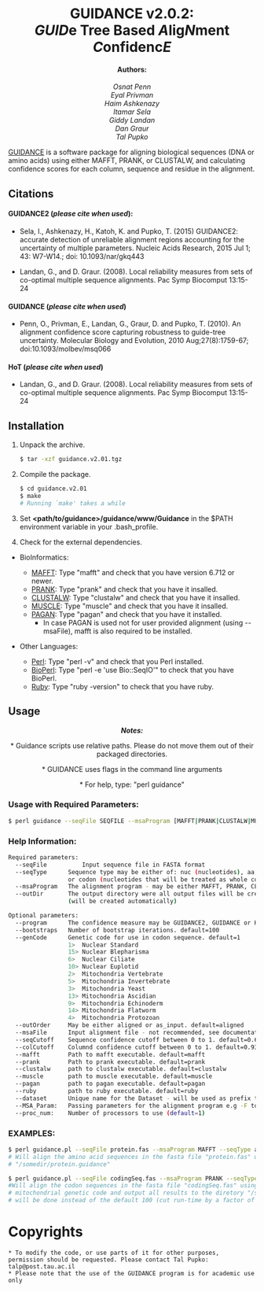<h1 align="center">GUIDANCE v2.0.2:<br />  <i>GUID</i>e Tree Based <i>A</i>lig<i>N</i>ment <i>C</i>onfidenc<i>E</i></h1>

<h4 align="center">Authors:</h4>
<p align="center"><i>Osnat Penn <br />
Eyal Privman<br />
Haim Ashkenazy<br />
Itamar Sela<br />
Giddy Landan<br />
Dan Graur<br />
Tal Pupko</i><br /></p>

[GUIDANCE](http://guidance.tau.ac.il/ver2/) is a software package for aligning biological sequences (DNA or amino acids) using either MAFFT, PRANK, or CLUSTALW, and calculating confidence scores for each column, sequence and residue in the alignment.

## Citations

#### GUIDANCE2 (_please cite when used_):

* Sela, I., Ashkenazy, H., Katoh, K. and Pupko, T. (2015)
GUIDANCE2: accurate detection of unreliable alignment regions accounting for the uncertainty of multiple parameters.
Nucleic Acids Research, 2015 Jul 1; 43: W7-W14.; doi: 10.1093/nar/gkq443


* Landan, G., and D. Graur. (2008).
Local reliability measures from sets of co-optimal multiple sequence alignments.
Pac Symp Biocomput 13:15-24

#### GUIDANCE (_please cite when used_)

* Penn, O., Privman, E., Landan, G., Graur, D. and Pupko, T. (2010).
An alignment confidence score capturing robustness to guide-tree uncertainty. 
Molecular Biology and Evolution, 2010 Aug;27(8):1759-67; doi:10.1093/molbev/msq066

#### HoT (_please cite when used_)

* Landan, G., and D. Graur. (2008).
Local reliability measures from sets of co-optimal multiple sequence alignments.
Pac Symp Biocomput 13:15-24

## Installation


1. Unpack the archive.
	```bash
    $ tar -xzf guidance.v2.01.tgz
	```
2. Compile the package.
	```bash
    $ cd guidance.v2.01
    $ make
    # Running `make' takes a while
	```
    
3. Set **\<path/to/guidance\>/guidance/www/Guidance** in the $PATH environment variable in your .bash_profile.


4. Check for the external dependencies.

* BioInformatics:
	
    * [MAFFT](http://mafft.cbrc.jp/alignment/software/):  Type "mafft" and check that you have version 6.712 or newer.
	* [PRANK](http://www.ebi.ac.uk/goldman-srv/prank/prank/):  Type "prank" and check that you have it insalled.
	* [CLUSTALW](http://www.ebi.ac.uk/Tools/clustalw2/index.html):  Type "clustalw" and check that you have it insalled.
	* [MUSCLE](http://www.drive5.com/muscle/index.htm):  Type "muscle" and check that you have it insalled.
	* [PAGAN](http://code.google.com/p/pagan-msa/):  Type "pagan" and check that you have it installed.
	  * In case PAGAN is used not for user provided alignment (using --msaFile), mafft is also required to be installed.

* Other Languages:

    * [Perl](http://www.perl.org):  Type "perl -v" and check that you Perl installed.
    * [BioPerl](http://www.bioperl.org):  Type "perl -e 'use Bio::SeqIO'" to check that you have BioPerl.
    * [Ruby](http://www.ruby-lang.org/en/):  Type "ruby -version" to check that you have ruby.

## Usage


<p align="center"><b><i>Notes:</i></b></p>
<p align="center">* Guidance scripts use relative paths.  Please do not move them out of their packaged directories.</p>
<p align="center">* GUIDANCE uses flags in the command line arguments</p>
<p align="center">* For help, type: "perl guidance"</p>

### Usage with Required Parameters:
```bash
$ perl guidance --seqFile SEQFILE --msaProgram [MAFFT|PRANK|CLUSTALW|MUSCLE] --seqType [aa|nuc|codon] --outDir FULL_PATH_OUTDIR
```

### Help Information:
```bash
Required parameters:
  --seqFile          Input sequence file in FASTA format
  --seqType      Sequence type may be either of: nuc (nucleotides), aa (amino acids),
                 or codon (nucleotides that will be treated as whole codons)
  --msaProgram   The alignment program - may be either MAFFT, PRANK, CLUSTALW or  MUSCLE
  --outDir       The output directory were all output files will be created [please provide full and not relative path]
                 (will be created automatically)

Optional parameters:
  --program      The confidence measure may be GUIDANCE2, GUIDANCE or HoT. default=GUIDANCE2
  --bootstraps   Number of bootstrap iterations. default=100
  --genCode      Genetic code for use in codon sequence. default=1
                 1>  Nuclear Standard
                 15> Nuclear Blepharisma
                 6>  Nuclear Ciliate
                 10> Nuclear Euplotid
                 2>  Mitochondria Vertebrate
                 5>  Mitochondria Invertebrate
                 3>  Mitochondria Yeast
                 13> Mitochondria Ascidian
                 9>  Mitochondria Echinoderm
                 14> Mitochondria Flatworm
                 4>  Mitochondria Protozoan
  --outOrder     May be either aligned or as_input. default=aligned
  --msaFile      Input alignment file - not recommended, see documentation online at: guidance.tau.ac.il
  --seqCutoff    Sequence confidence cutoff between 0 to 1. default=0.6
  --colCutoff    Columnd confidence cutoff between 0 to 1. default=0.93
  --mafft        Path to mafft executable. default=mafft
  --prank        Path to prank executable. default=prank
  --clustalw     path to clustalw executable. default=clustalw
  --muscle       path to muscle executable. default=muscle
  --pagan        path to pagan executable. default=pagan
  --ruby         path to ruby executable. default=ruby
  --dataset      Unique name for the Dataset - will be used as prefix to outputs (default=MSA)
  --MSA_Param:   Passing parameters for the alignment program e.g -F to prank. To pass parameter containning '-' in it, add \ before each '-' e.g. \-F for PRANK
  --proc_num:    Number of processors to use (default=1)
 ```

### EXAMPLES:

```bash
$ perl guidance.pl --seqFile protein.fas --msaProgram MAFFT --seqType aa --outDir /somedir/protein.guidance
# Will align the amino acid sequences in the fasta file "protein.fas" using MAFFT and output all results to the diretory 
# "/somedir/protein.guidance"
```
```bash
$ perl guidance.pl --seqFile codingSeq.fas --msaProgram PRANK --seqType codon --outDir /somedir/codingSeq.guidance --genCode 2 --bootstraps 30
#Will align the codon sequences in the fasta file "codingSeq.fas" using PRANK after translation using the vertebrate 
# mitochondrial genetic code and output all results to the diretory "/somedir/codingSeq.guidance". Only 30 bootstrap iterations 
# will be done instead of the default 100 (cut run-time by a factor of 3)
```

Copyrights
==========

    * To modify the code, or use parts of it for other purposes, permission should be requested. Please contact Tal Pupko: talp@post.tau.ac.il
    * Please note that the use of the GUIDANCE program is for academic use only

